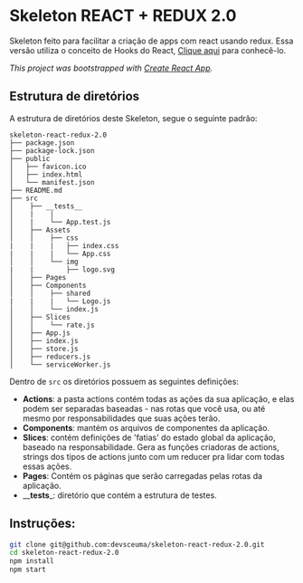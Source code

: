 # Skeleton REACT + REDUX 2.0

Skeleton feito para facilitar a criação de apps com react usando redux. Essa versão utiliza o conceito de Hooks do React, [Clique aqui](https://reactjs.org/docs/hooks-intro.html) para conhecê-lo.

*This project was bootstrapped with [Create React App](https://github.com/facebook/create-react-app).*

## Estrutura de diretórios

A estrutura de diretórios deste Skeleton, segue o seguinte padrão:

```
skeleton-react-redux-2.0
├── package.json
├── package-lock.json
├── public
│   ├── favicon.ico
│   ├── index.html
│   └── manifest.json
├── README.md
├── src
│    ├── __tests__
│    |    |
│    |    └── App.test.js
│    ├── Assets
│    │    ├── css
|    |    |   ├── index.css
|    |    |   └── App.css
│    │    └── img
|    |        ├── logo.svg
│    ├── Pages
│    ├── Components
│    │    ├── shared
|    |    |   └── Logo.js
│    │    └── index.js
│    ├── Slices
│    │    └── rate.js
│    ├── App.js
│    ├── index.js
│    ├── store.js
│    ├── reducers.js
│    └── serviceWorker.js
```

Dentro de `src` os diretórios possuem as seguintes definições:

- **Actions**: a pasta actions contém todas as ações da sua aplicação, e elas podem ser separadas baseadas - nas rotas que você usa, ou até mesmo por responsabilidades que suas ações terão.
- **Components**: mantém os arquivos de componentes da aplicação.
- **Slices**: contém definições de 'fatias' do estado global da aplicação, baseado na responsabilidade. Gera as funções criadoras de actions, strings dos tipos de actions junto com um reducer pra lidar com todas essas ações.
- **Pages**: Contém os páginas que serão carregadas pelas rotas da aplicação.
- __**__tests__**_: diretório que contém a estrutura de testes.
## Instruções:

```sh
git clone git@github.com:devsceuma/skeleton-react-redux-2.0.git
cd skeleton-react-redux-2.0
npm install
npm start
```
